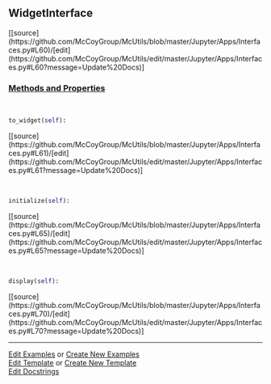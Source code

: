 ## <a id="McUtils.Jupyter.Apps.Interfaces.WidgetInterface">WidgetInterface</a> 
<div class="docs-source-link" markdown="1">
[[source](https://github.com/McCoyGroup/McUtils/blob/master/Jupyter/Apps/Interfaces.py#L60)/[edit](https://github.com/McCoyGroup/McUtils/edit/master/Jupyter/Apps/Interfaces.py#L60?message=Update%20Docs)]
</div>



<div class="collapsible-section">
 <div class="collapsible-section collapsible-section-header" markdown="1">
 
### <a class="collapse-link" data-toggle="collapse" href="#methods">Methods and Properties</a> <a class="float-right" data-toggle="collapse" href="#methods"><i class="fa fa-chevron-down"></i></a>

 </div>
 <div class="collapsible-section collapsible-section-body collapse" id="methods" markdown="1">

<a id="McUtils.Jupyter.Apps.Interfaces.WidgetInterface.to_widget" class="docs-object-method">&nbsp;</a> 
```python
to_widget(self): 
```
<div class="docs-source-link" markdown="1">
[[source](https://github.com/McCoyGroup/McUtils/blob/master/Jupyter/Apps/Interfaces.py#L61)/[edit](https://github.com/McCoyGroup/McUtils/edit/master/Jupyter/Apps/Interfaces.py#L61?message=Update%20Docs)]
</div>

<a id="McUtils.Jupyter.Apps.Interfaces.WidgetInterface.initialize" class="docs-object-method">&nbsp;</a> 
```python
initialize(self): 
```
<div class="docs-source-link" markdown="1">
[[source](https://github.com/McCoyGroup/McUtils/blob/master/Jupyter/Apps/Interfaces.py#L65)/[edit](https://github.com/McCoyGroup/McUtils/edit/master/Jupyter/Apps/Interfaces.py#L65?message=Update%20Docs)]
</div>

<a id="McUtils.Jupyter.Apps.Interfaces.WidgetInterface.display" class="docs-object-method">&nbsp;</a> 
```python
display(self): 
```
<div class="docs-source-link" markdown="1">
[[source](https://github.com/McCoyGroup/McUtils/blob/master/Jupyter/Apps/Interfaces.py#L70)/[edit](https://github.com/McCoyGroup/McUtils/edit/master/Jupyter/Apps/Interfaces.py#L70?message=Update%20Docs)]
</div>

 </div>
</div>




___

[Edit Examples](https://github.com/McCoyGroup/McUtils/edit/gh-pages/ci/examples/McUtils/Jupyter/Apps/Interfaces/WidgetInterface.md) or 
[Create New Examples](https://github.com/McCoyGroup/McUtils/new/gh-pages/?filename=ci/examples/McUtils/Jupyter/Apps/Interfaces/WidgetInterface.md) <br/>
[Edit Template](https://github.com/McCoyGroup/McUtils/edit/gh-pages/ci/docs/McUtils/Jupyter/Apps/Interfaces/WidgetInterface.md) or 
[Create New Template](https://github.com/McCoyGroup/McUtils/new/gh-pages/?filename=ci/docs/templates/McUtils/Jupyter/Apps/Interfaces/WidgetInterface.md) <br/>
[Edit Docstrings](https://github.com/McCoyGroup/McUtils/edit/master/Jupyter/Apps/Interfaces.py#L60?message=Update%20Docs)